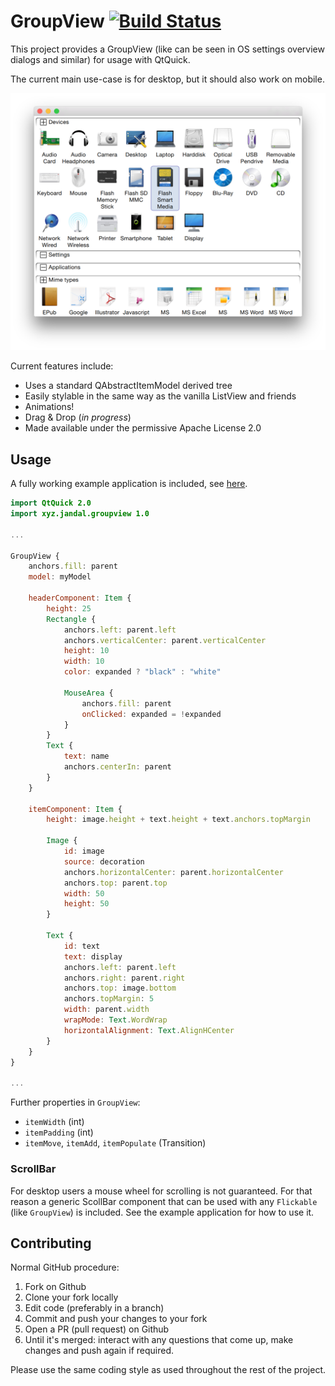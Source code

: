 # GroupView [![Build Status](https://travis-ci.org/MultiMC/MultiMC5.svg?branch=develop)](https://travis-ci.org/MultiMC/MultiMC5)

This project provides a GroupView (like can be seen in OS settings overview dialogs and similar) for usage with QtQuick.

The current main use-case is for desktop, but it should also work on mobile.

![Screenshot](screenshot.png)

Current features include:

* Uses a standard QAbstractItemModel derived tree
* Easily stylable in the same way as the vanilla ListView and friends
* Animations!
* Drag & Drop (_in progress_)
* Made available under the permissive Apache License 2.0

## Usage

A fully working example application is included, see [here](https://github.com/02JanDal/GroupViewQML/tree/master/example).

```qml
import QtQuick 2.0
import xyz.jandal.groupview 1.0

...

GroupView {
    anchors.fill: parent
    model: myModel

    headerComponent: Item {
        height: 25
        Rectangle {
            anchors.left: parent.left
            anchors.verticalCenter: parent.verticalCenter
            height: 10
            width: 10
            color: expanded ? "black" : "white"

            MouseArea {
                anchors.fill: parent
                onClicked: expanded = !expanded
            }
        }
        Text {
            text: name
            anchors.centerIn: parent
        }
    }

    itemComponent: Item {
        height: image.height + text.height + text.anchors.topMargin

        Image {
            id: image
            source: decoration
            anchors.horizontalCenter: parent.horizontalCenter
            anchors.top: parent.top
            width: 50
            height: 50
        }

        Text {
            id: text
            text: display
            anchors.left: parent.left
            anchors.right: parent.right
            anchors.top: image.bottom
            anchors.topMargin: 5
            width: parent.width
            wrapMode: Text.WordWrap
            horizontalAlignment: Text.AlignHCenter
        }
    }
}

...
```

Further properties in `GroupView`:

* `itemWidth` (int)
* `itemPadding` (int)
* `itemMove`, `itemAdd`, `itemPopulate` (Transition)

### ScrollBar

For desktop users a mouse wheel for scrolling is not guaranteed. For that reason a generic ScollBar component that can be used with any `Flickable` (like `GroupView`) is included.
See the example application for how to use it.

## Contributing

Normal GitHub procedure:

1. Fork on Github
2. Clone your fork locally
3. Edit code (preferably in a branch)
4. Commit and push your changes to your fork
5. Open a PR (pull request) on Github
6. Until it's merged: interact with any questions that come up, make changes and push again if required.

Please use the same coding style as used throughout the rest of the project.

